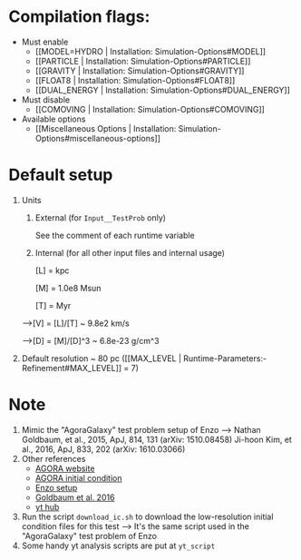 # Compilation flags:
- Must enable
   - [[MODEL=HYDRO | Installation: Simulation-Options#MODEL]]
   - [[PARTICLE | Installation: Simulation-Options#PARTICLE]]
   - [[GRAVITY | Installation: Simulation-Options#GRAVITY]]
   - [[FLOAT8 | Installation: Simulation-Options#FLOAT8]]
   - [[DUAL_ENERGY | Installation: Simulation-Options#DUAL_ENERGY]]
- Must disable
   - [[COMOVING | Installation: Simulation-Options#COMOVING]]
- Available options
   - [[Miscellaneous Options | Installation: Simulation-Options#miscellaneous-options]]


# Default setup
1. Units
   1. External (for `Input__TestProb` only)

      See the comment of each runtime variable

   2. Internal (for all other input files and internal usage)

       [L] = kpc

       [M] = 1.0e8 Msun

       [T] = Myr

    -->[V] = [L]/[T] ~ 9.8e2 km/s

    -->[D] = [M]/[D]^3 ~ 6.8e-23 g/cm^3

2. Default resolution ~ 80 pc ([[MAX_LEVEL | Runtime-Parameters:-Refinement#MAX_LEVEL]] = 7)


# Note
1. Mimic the "AgoraGalaxy" test problem setup of Enzo
   --> Nathan Goldbaum, et al., 2015, ApJ, 814, 131 (arXiv: 1510.08458)
       Ji-hoon Kim, et al., 2016, ApJ, 833, 202 (arXiv: 1610.03066)
2. Other references
   - [AGORA website](https://sites.google.com/site/santacruzcomparisonproject/)
   - [AGORA initial condition](http://goo.gl/8JzbIJ)
   - [Enzo setup](https://bitbucket.org/enzo/enzo-dev/src/19f4a44e06f1c386573dc77b3608ba66b64d93bc/run/Hydro/Hydro-3D/AgoraGalaxy/?at=week-of-code)
   - [Goldbaum et al. 2016](https://arxiv.org/abs/1605.00646)
   - [yt hub](https://girder.hub.yt/#collection/5736481ddd9119000164acf1)
3. Run the script `download_ic.sh` to download the low-resolution initial condition files for this test
   --> It's the same script used in the "AgoraGalaxy" test problem of Enzo
4. Some handy yt analysis scripts are put at `yt_script`

